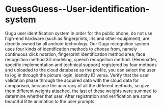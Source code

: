 # GuessGuess--User-identification-system
Gugu user identification system in order for the public phone, do not use high-end hardware (such as fingerprints, iris and other equipment), are directly owned by all android technology. Our Gugu recognition system uses four kinds of identification methods to choose from, namely continuous click notation, fingerprint identification method area, face recognition method 3D modeling, speech recognition method. (Hereinafter, specific implementation and technical support) registered by four methods and uploaded to the cloud database as the profile, you can select the user to log in through the picture login, identity ID versa. Verify that the user validation phase through the acquired data with the cloud data for comparison, because the accuracy of all the different methods, so give them different weights attached, the last of these weights were summed to determine whether that user. After registration and verification are some beautiful little animation to the user prompts.

